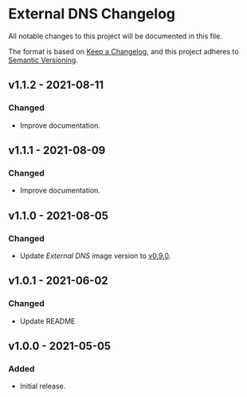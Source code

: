 # External DNS Changelog

All notable changes to this project will be documented in this file.

The format is based on [Keep a Changelog](https://keepachangelog.com/en/1.0.0/),
and this project adheres to [Semantic Versioning](https://semver.org/spec/v2.0.0.html).

<!-- ## [UNRELEASED]
### Added
### Changed
### Deprecated
### Removed -->

## v1.1.2 - 2021-08-11

### Changed

- Improve documentation.

## v1.1.1 - 2021-08-09

### Changed

- Improve documentation.

## v1.1.0 - 2021-08-05

### Changed

- Update _External DNS_ image version to [v0.9.0](https://github.com/kubernetes-sigs/external-dns/releases/tag/v0.9.0).

## v1.0.1 - 2021-06-02

### Changed

- Update README

## v1.0.0 - 2021-05-05

### Added

- Initial release.
